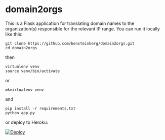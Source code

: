 domain2orgs
===========

This is a Flask application for translating domain names to the organization(s) responsible for the relevant IP range.  You can run it locally like this:

    git clone https://github.com/bensteinberg/domain2orgs.git
    cd domain2orgs
    
then 

    virtualenv venv
    source venv/bin/activate
    
or

    mkvirtualenv venv
    
and

    pip install -r requirements.txt
    python app.py

or deploy to Heroku:

[![Deploy](https://www.herokucdn.com/deploy/button.svg)](https://heroku.com/deploy)

